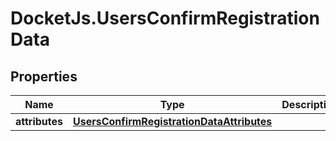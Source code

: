 # DocketJs.UsersConfirmRegistrationData

## Properties

Name | Type | Description | Notes
------------ | ------------- | ------------- | -------------
**attributes** | [**UsersConfirmRegistrationDataAttributes**](UsersConfirmRegistrationDataAttributes.md) |  | 


